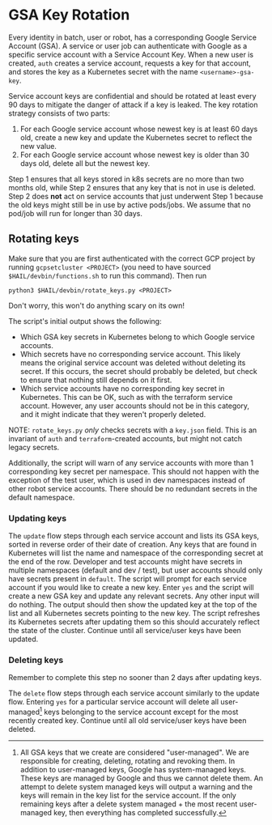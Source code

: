# GSA Key Rotation

Every identity in batch, user or robot, has a corresponding Google Service
Account (GSA). A service or user job can authenticate with Google as
a specific service account with a Service Account Key. When a new user is
created, `auth` creates a service account, requests a key for that account, and
stores the key as a Kubernetes secret with the name `<username>-gsa-key`.

Service account keys are confidential and should be rotated at least every 90
days to mitigate the danger of attack if a key is leaked. The key rotation
strategy consists of two parts:

1. For each Google service account whose newest key is at least 60 days old,
create a new key and update the Kubernetes secret to reflect the new value.
2. For each Google service account whose newest key is older than 30 days old,
delete all but the newest key.

Step 1 ensures that all keys stored in k8s secrets are no more than two months old,
while Step 2 ensures that any key that is not in use is deleted.
Step 2 does **not** act on service accounts that just underwent Step 1 because
the old keys might still be in use by active pods/jobs. We assume that no
pod/job will run for longer than 30 days.

## Rotating keys

Make sure that you are first authenticated with the correct GCP project by
running `gcpsetcluster <PROJECT>` (you need to have sourced
`$HAIL/devbin/functions.sh` to run this command). Then run

```
python3 $HAIL/devbin/rotate_keys.py <PROJECT>
```

Don't worry, this won't do anything scary on its own!

The script's initial output shows the following:
- Which GSA key secrets in Kubernetes belong to which Google service accounts.
- Which secrets have no corresponding service account. This likely means
  the original service account was deleted without deleting its secret.
  If this occurs, the secret should probably be deleted, but check to ensure that
  nothing still depends on it first.
- Which service accounts have no corresponding key secret in Kubernetes. This
  can be OK, such as with the terraform service account. However, any user
  accounts should not be in this category, and it might indicate that they
  weren't properly deleted.

NOTE: `rotate_keys.py` *only* checks secrets with a `key.json` field. This
is an invariant of `auth` and `terraform`-created accounts, but might not catch
legacy secrets.

Additionally, the script will warn of any service accounts with more than 1
corresponding key secret per namespace. This should not happen with the
exception of the test user, which is used in dev namespaces instead of other
robot service accounts. There should be no redundant secrets in the default
namespace.


### Updating keys

The `update` flow steps through each service account and lists its GSA keys,
sorted in reverse order of their date of creation.
Any keys that are found in Kubernetes will list the name and namespace
of the corresponding secret at the end of the row. Developer and test accounts
might have secrets in multiple namespaces (default and dev / test), but user
accounts should only have secrets present in `default`. The script will prompt
for each service account if you would like to create a new key. Enter `yes`
and the script will create a new GSA key and update any relevant secrets. Any
other input will do nothing. The output should then show the updated key at
the top of the list and all Kubernetes secrets pointing to the new key.
The script refreshes its Kubernetes secrets after updating them so this should
accurately reflect the state of the cluster.
Continue until all service/user keys have been updated.

### Deleting keys

Remember to complete this step no sooner than 2 days after updating keys.

The `delete` flow steps through each service account similarly to the update
flow. Entering `yes` for a particular service account will delete all
user-managed[^1] keys belonging to the service account except for the most
recently created key.
Continue until all old service/user keys have been deleted.

[^1]: All GSA keys that we create are considered "user-managed". We are responsible
for creating, deleting, rotating and revoking them. In addition to user-managed
keys, Google has system-managed keys. These keys are managed by Google and thus
we cannot delete them. An attempt to delete system managed keys will output a
warning and the keys will remain in the key list for the service account. If the
only remaining keys after a delete system managed + the most recent user-managed
key, then everything has completed successfully.
